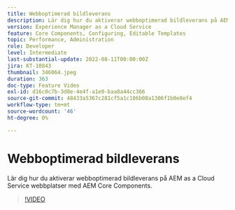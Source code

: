 ```yaml
---
title: Webboptimerad bildleverans
description: Lär dig hur du aktiverar webboptimerad bildleverans på AEM as a Cloud Service webbplatser med AEM Core Components.
version: Experience Manager as a Cloud Service
feature: Core Components, Configuring, Editable Templates
topic: Performance, Administration
role: Developer
level: Intermediate
last-substantial-update: 2022-08-11T00:00:00Z
jira: KT-10843
thumbnail: 346064.jpeg
duration: 363
doc-type: Feature Video
exl-id: d16c0c7b-3d0e-4e4f-a1e0-baa8a44cc366
source-git-commit: 48433a5367c281cf5a1c106b08a1306f1b0e8ef4
workflow-type: tm+mt
source-wordcount: '46'
ht-degree: 0%

---
```


# Webboptimerad bildleverans

Lär dig hur du aktiverar webboptimerad bildleverans på AEM as a Cloud Service webbplatser med AEM Core Components.

>[!VIDEO](https://video.tv.adobe.com/v/3449996?quality=12&learn=on&captions=swe)
